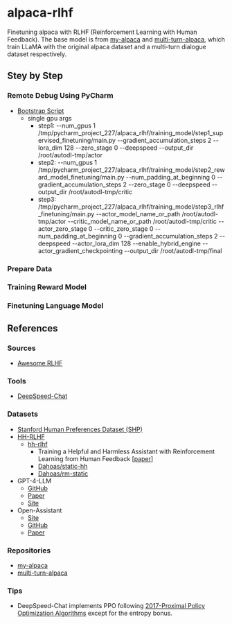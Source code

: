 # alpaca-rlhf
Finetuning alpaca with RLHF (Reinforcement Learning with Human Feedback). The base model is from [my-alpaca](https://github.com/l294265421/my-alpaca) and [multi-turn-alpaca](https://github.com/l294265421/multi-turn-alpaca), which train LLaMA with the original alpaca dataset and a multi-turn dialogue dataset respectively.

## Stey by Step
### Remote Debug Using PyCharm
- [Bootstrap Script](alpaca_rlhf/training_model/my_deepspeed.py)
  - single gpu args
    - step1: --num_gpus 1 /tmp/pycharm_project_227/alpaca_rlhf/training_model/step1_supervised_finetuning/main.py --gradient_accumulation_steps 2 --lora_dim 128 --zero_stage 0 --deepspeed --output_dir /root/autodl-tmp/actor
    - step2: --num_gpus 1 /tmp/pycharm_project_227/alpaca_rlhf/training_model/step2_reward_model_finetuning/main.py --num_padding_at_beginning 0 --gradient_accumulation_steps 2 --zero_stage 0 --deepspeed --output_dir /root/autodl-tmp/critic
    - step3: /tmp/pycharm_project_227/alpaca_rlhf/training_model/step3_rlhf_finetuning/main.py --actor_model_name_or_path /root/autodl-tmp/actor --critic_model_name_or_path /root/autodl-tmp/critic  --actor_zero_stage 0 --critic_zero_stage 0 --num_padding_at_beginning 0 --gradient_accumulation_steps 2 --deepspeed --actor_lora_dim 128 --enable_hybrid_engine --actor_gradient_checkpointing --output_dir /root/autodl-tmp/final

### Prepare Data

### Training Reward Model

### Finetuning Language Model

## References

### Sources
- [Awesome RLHF](https://github.com/opendilab/awesome-RLHF)

### Tools
- [DeepSpeed-Chat](https://github.com/microsoft/DeepSpeedExamples/tree/master/applications/DeepSpeed-Chat)

### Datasets
- [Stanford Human Preferences Dataset (SHP)](https://huggingface.co/datasets/stanfordnlp/SHP)
- [HH-RLHF](https://huggingface.co/datasets/Anthropic/hh-rlhf)
  - [hh-rlhf](https://github.com/anthropics/hh-rlhf)
    - Training a Helpful and Harmless Assistant with Reinforcement Learning from Human Feedback [[paper](https://arxiv.org/abs/2204.05862)]
    - [Dahoas/static-hh](https://huggingface.co/datasets/Dahoas/static-hh)
    - [Dahoas/rm-static](https://huggingface.co/datasets/Dahoas/rm-static)
- GPT-4-LLM
  - [GitHub](https://github.com/Instruction-Tuning-with-GPT-4/GPT-4-LLM)
  - [Paper](https://arxiv.org/pdf/2304.03277.pdf)
  - [Site](https://instruction-tuning-with-gpt-4.github.io/)
- Open-Assistant
  - [Site](https://open-assistant.io/zh)
  - [GitHub](https://github.com/LAION-AI/Open-Assistant)
  - [Paper](./papers/2023-OpenAssistant%20Conversations%20-%20Democratizing%20Large%20Language%20Model%20Alignment.pdf)

### Repositories
- [my-alpaca](https://github.com/l294265421/my-alpaca)
- [multi-turn-alpaca](https://github.com/l294265421/multi-turn-alpaca)

### Tips
- DeepSpeed-Chat implements PPO following [2017-Proximal Policy Optimization Algorithms](https://arxiv.org/abs/1707.06347) except for the entropy bonus.

